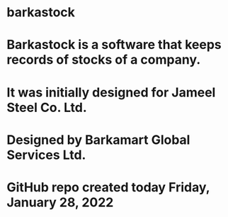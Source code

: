 # barkastock

# Barkastock is a software that keeps records of stocks of a company.

# It was initially designed for Jameel Steel Co. Ltd.

# Designed by Barkamart Global Services Ltd.

# GitHub repo created today Friday, January 28, 2022
